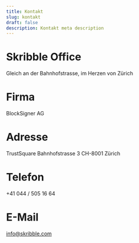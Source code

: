 ```yaml
---
title: Kontakt
slug: kontakt
draft: false
description: Kontakt meta description
---
```


# Skribble Office
Gleich an der Bahnhofstrasse, im Herzen von Zürich

# Firma
BlockSigner AG

# Adresse
TrustSquare
Bahnhofstrasse 3
CH-8001 Zürich

# Telefon
+41 044 / 505 16 64

# E-Mail
[info@skribble.com](info@skribble.com "info@skribble.com")
